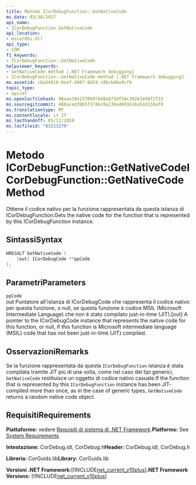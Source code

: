 ```yaml
---
title: Metodo ICorDebugFunction::GetNativeCode
ms.date: 03/30/2017
api_name:
- ICorDebugFunction.GetNativeCode
api_location:
- mscordbi.dll
api_type:
- COM
f1_keywords:
- ICorDebugFunction::GetNativeCode
helpviewer_keywords:
- GetNativeCode method [.NET Framework debugging]
- ICorDebugFunction::GetNativeCode method [.NET Framework debugging]
ms.assetid: c8a34916-0eef-4987-8d29-c8bcb4be9cf6
topic_type:
- apiref
ms.openlocfilehash: 98aee38415709974d84873df50c39263490f2f23
ms.sourcegitcommit: 488aced39b5f374bc0a139a4993616a54d15baf0
ms.translationtype: MT
ms.contentlocale: it-IT
ms.lasthandoff: 05/12/2020
ms.locfileid: "83213270"
---
```

# <a name="icordebugfunctiongetnativecode-method"></a><span data-ttu-id="da701-102">Metodo ICorDebugFunction::GetNativeCode</span><span class="sxs-lookup"><span data-stu-id="da701-102">ICorDebugFunction::GetNativeCode Method</span></span>
<span data-ttu-id="da701-103">Ottiene il codice nativo per la funzione rappresentata da questa istanza di ICorDebugFunction.</span><span class="sxs-lookup"><span data-stu-id="da701-103">Gets the native code for the function that is represented by this ICorDebugFunction instance.</span></span>  
  
## <a name="syntax"></a><span data-ttu-id="da701-104">Sintassi</span><span class="sxs-lookup"><span data-stu-id="da701-104">Syntax</span></span>  
  
```cpp  
HRESULT GetNativeCode (  
    [out] ICorDebugCode **ppCode  
);  
```  
  
## <a name="parameters"></a><span data-ttu-id="da701-105">Parametri</span><span class="sxs-lookup"><span data-stu-id="da701-105">Parameters</span></span>  
 `ppCode`  
 <span data-ttu-id="da701-106">out Puntatore all'istanza di ICorDebugCode che rappresenta il codice nativo per questa funzione, o null, se questa funzione è codice MSIL (Microsoft Intermediate Language) che non è stato compilato just-in-time (JIT).</span><span class="sxs-lookup"><span data-stu-id="da701-106">[out] A pointer to the ICorDebugCode instance that represents the native code for this function, or null, if this function is Microsoft intermediate language (MSIL) code that has not been just-in-time (JIT) compiled.</span></span>  
  
## <a name="remarks"></a><span data-ttu-id="da701-107">Osservazioni</span><span class="sxs-lookup"><span data-stu-id="da701-107">Remarks</span></span>  
 <span data-ttu-id="da701-108">Se la funzione rappresentata da questa `ICorDebugFunction` istanza è stata compilata tramite JIT più di una volta, come nel caso dei tipi generici, `GetNativeCode` restituisce un oggetto di codice nativo casuale.</span><span class="sxs-lookup"><span data-stu-id="da701-108">If the function that is represented by this `ICorDebugFunction` instance has been JIT-compiled more than once, as in the case of generic types, `GetNativeCode` returns a random native code object.</span></span>  
  
## <a name="requirements"></a><span data-ttu-id="da701-109">Requisiti</span><span class="sxs-lookup"><span data-stu-id="da701-109">Requirements</span></span>  
 <span data-ttu-id="da701-110">**Piattaforme:** vedere [Requisiti di sistema di .NET Framework](../../get-started/system-requirements.md).</span><span class="sxs-lookup"><span data-stu-id="da701-110">**Platforms:** See [System Requirements](../../get-started/system-requirements.md).</span></span>  
  
 <span data-ttu-id="da701-111">**Intestazione:** CorDebug.idl, CorDebug.h</span><span class="sxs-lookup"><span data-stu-id="da701-111">**Header:** CorDebug.idl, CorDebug.h</span></span>  
  
 <span data-ttu-id="da701-112">**Libreria:** CorGuids.lib</span><span class="sxs-lookup"><span data-stu-id="da701-112">**Library:** CorGuids.lib</span></span>  
  
 <span data-ttu-id="da701-113">**Versioni .NET Framework:**[!INCLUDE[net_current_v10plus](../../../../includes/net-current-v10plus-md.md)]</span><span class="sxs-lookup"><span data-stu-id="da701-113">**.NET Framework Versions:** [!INCLUDE[net_current_v10plus](../../../../includes/net-current-v10plus-md.md)]</span></span>
